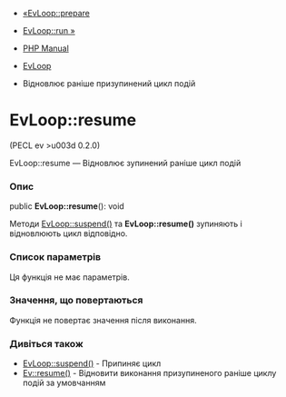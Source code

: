 - [«EvLoop::prepare](evloop.prepare.md)
- [EvLoop::run »](evloop.run.md)

- [PHP Manual](index.md)
- [EvLoop](class.evloop.md)
- Відновлює раніше призупинений цикл подій

# EvLoop::resume

(PECL ev \>u003d 0.2.0)

EvLoop::resume — Відновлює зупинений раніше цикл подій

### Опис

public **EvLoop::resume**(): void

Методи [EvLoop::suspend()](evloop.suspend.md) та **EvLoop::resume()**
зупиняють і відновлюють цикл відповідно.

### Список параметрів

Ця функція не має параметрів.

### Значення, що повертаються

Функція не повертає значення після виконання.

### Дивіться також

- [EvLoop::suspend()](evloop.suspend.md) - Припиняє цикл
- [Ev::resume()](ev.resume.md) - Відновити виконання
призупиненого раніше циклу подій за умовчанням
